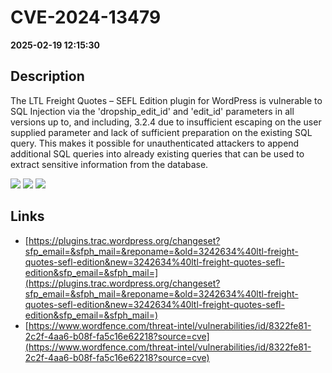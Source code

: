 # CVE-2024-13479

**2025-02-19 12:15:30**

## Description
The LTL Freight Quotes – SEFL Edition plugin for WordPress is vulnerable to SQL Injection via the 'dropship_edit_id' and 'edit_id' parameters in all versions up to, and including, 3.2.4 due to insufficient escaping on the user supplied parameter and lack of sufficient preparation on the existing SQL query.  This makes it possible for unauthenticated attackers to append additional SQL queries into already existing queries that can be used to extract sensitive information from the database.

![](https://img.shields.io/static/v1?label=Score&message=7.5&color=red)
![](https://img.shields.io/static/v1?label=Severity&message=HIGH&color=red)
![](https://img.shields.io/static/v1?label=CWE&message=SQL&color=green)

## Links
- [https://plugins.trac.wordpress.org/changeset?sfp_email=&sfph_mail=&reponame=&old=3242634%40ltl-freight-quotes-sefl-edition&new=3242634%40ltl-freight-quotes-sefl-edition&sfp_email=&sfph_mail=](https://plugins.trac.wordpress.org/changeset?sfp_email=&sfph_mail=&reponame=&old=3242634%40ltl-freight-quotes-sefl-edition&new=3242634%40ltl-freight-quotes-sefl-edition&sfp_email=&sfph_mail=)
- [https://www.wordfence.com/threat-intel/vulnerabilities/id/8322fe81-2c2f-4aa6-b08f-fa5c16e62218?source=cve](https://www.wordfence.com/threat-intel/vulnerabilities/id/8322fe81-2c2f-4aa6-b08f-fa5c16e62218?source=cve)
